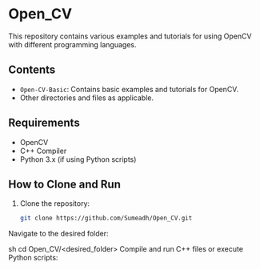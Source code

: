 # Open_CV

This repository contains various examples and tutorials for using OpenCV with different programming languages.


## Contents

- `Open-CV-Basic`: Contains basic examples and tutorials for OpenCV.
- Other directories and files as applicable.

## Requirements

- OpenCV
- C++ Compiler
- Python 3.x (if using Python scripts)

## How to Clone and Run

1. Clone the repository:
   ```sh
   git clone https://github.com/Sumeadh/Open_CV.git

Navigate to the desired folder:

sh
cd Open_CV/<desired_folder>
Compile and run C++ files or execute Python scripts:

